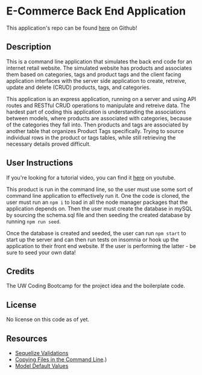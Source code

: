 # E-Commerce Back End Application

This application's repo can be found [here](https://github.com/ChannellNumber5/CR-E-CommerceBackEndApp) on Github! 

## Description
This is a command line application that simulates the back end code for an internet retail website. The simulated website has products and associates them based on categories, tags and product tags and the client facing application interfaces with the server side application to create, retreive, update and delete (CRUD) products, tags, and categories. 

This application is an express application, running on a server and using API routes and RESTful CRUD operations to manipulate and retreive data. The hardest part of coding this application is understanding the associations between models, where products are associated with categories, because of the categories they fall into. Then products and tags are associated by another table that organizes Product Tags specifically. Trying to source individual rows in the product or tags tables, while still retrieving the necessary details proved difficult.

## User Instructions
If you're looking for a tutorial video, you can find it [here](https://youtu.be/7gjPtQ8Qmjo) on youtube.

This product is run in the command line, so the user must use some sort of command line application to effectively run it. One the code is cloned, the user must run an `npm i` to load in all the node manager packages that the application depends on. Then the user must create the database in mySQL by sourcing the schema.sql file and then seeding the created database by running `npm run seed`. 

Once the database is created and seeded, the user can run `npm start` to start up the server and can then run tests on insomnia or hook up the application to their front end website. If the user is performing the latter - be sure to seed your own data!

## Credits
The UW Coding Bootcamp for the project idea and the boilerplate code.

## License
No license on this code as of yet.


## Resources
- [Sequelize Validations](https://sequelize.org/docs/v6/core-concepts/validations-and-constraints/)
- [Copying Files in the Command Line](https://www.earthdatascience.org/courses/intro-to-earth-data-science/open-reproducible-science/bash/bash-commands-to-manage-directories-files/#:~:text=Similarly%2C%20you%20can%20copy%20an,directory%2Dname%2D2%20).)
- [Model Default Values](https://sequelize.org/docs/v6/core-concepts/model-basics/)
